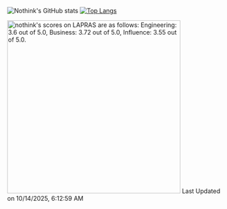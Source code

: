 ![Nothink's GitHub stats](https://github-readme-stats.vercel.app/api?username=nothink&count_private=true&show_icons=true&theme=nord)
[![Top Langs](https://github-readme-stats.vercel.app/api/top-langs/?username=nothink&layout=compact&count_private=true&show_icons=true&theme=nord)](https://github.com/anuraghazra/github-readme-stats)

<!--START_SECTION:lapras-card-->
<p ><a href="https://lapras.com/public/nothink" target="_blank" rel="noopener noreferrer"><img alt="nothink's scores on LAPRAS are as follows: Engineering: 3.6 out of 5.0, Business: 3.72 out of 5.0, Influence: 3.55 out of 5.0." src="https://lapras-card-generator.vercel.app/api/svg?e=3.6&b=3.72&i=3.55&b1=%23020E27&b2=%230E5593&i1=%23030E21&i2=%231688BF&l=en" width="400" ></a>  
Last Updated on 10/14/2025, 6:12:59 AM</p>
<!--END_SECTION:lapras-card-->

